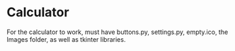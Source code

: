 # Calculator
For the calculator to work, must have buttons.py, settings.py, empty.ico, the Images folder, as well as tkinter libraries.
